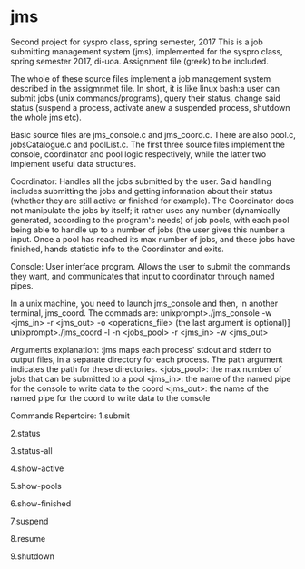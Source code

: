 # jms
Second project for syspro class, spring semester, 2017
This is a job submitting management system (jms), implemented for the syspro class, spring semester 2017, di-uoa. Assignment file (greek) to be included.

The whole of these source files implement a job management system described in the assigmnmet file. In short, it is like linux bash:a user can submit jobs (unix commands/programs), query their status, change said status (suspend a process, activate anew a suspended process, shutdown the whole jms etc).

Basic source files are jms_console.c and jms_coord.c. There are also pool.c, jobsCatalogue.c and poolList.c. The first three source files implement the console, coordinator and pool logic respectively, while the latter two implement useful data structures. 

Coordinator:
Handles all the jobs submitted by the user. Said handling includes submitting the jobs and getting information about their status (whether they are still active or finished for example). The Coordinator does not manipulate the jobs by itself; it rather uses any number (dynamically generated, according to the program's needs) of job pools, with each pool being able to handle up to a number of jobs (the user gives this number a input. Once a pool has reached its max number of jobs, and these jobs have finished, hands statistic info to the Coordinator and exits.

Console:
User interface program. Allows the user to submit the commands they want, and communicates that input to coordinator through named pipes.

In a unix machine, you need to launch jms_console and then, in another terminal, jms_coord. The commads are:
unixprompt>./jms_console -w <jms_in> -r <jms_out> -o <operations_file>   (the last argument is optional)]
unixprompt>./jms_coord -l <path> -n <jobs_pool> -r <jms_in> -w <jms_out>
  
Arguments explanation:
<path>:jms maps each process' stdout and stderr to output files, in a separate directory for each process. The path argument indicates the path for these directories.
<jobs_pool>: the max number of jobs that can be submitted to a pool
<jms_in>: the name of the named pipe for the console to write data to the coord
<jms_out>: the name of the named pipe for the coord to write data to the console
  
Commands Repertoire:
1.submit <job>

2.status <jobID>

3.status-all

4.show-active

5.show-pools

6.show-finished

7.suspend <jobID>
  
8.resume <jobID>
  
9.shutdown












